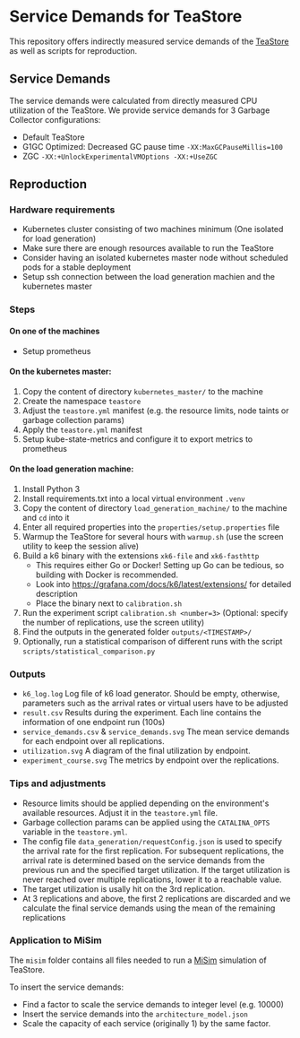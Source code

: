# Service Demands for TeaStore

This repository offers indirectly measured service demands of the [TeaStore](https://github.com/DescartesResearch/TeaStore) as well as scripts for reproduction.

## Service Demands

The service demands were calculated from directly measured CPU utilization of the TeaStore.
We provide service demands for 3 Garbage Collector configurations:
- Default TeaStore
- G1GC Optimized: Decreased GC pause time `-XX:MaxGCPauseMillis=100`
- ZGC `-XX:+UnlockExperimentalVMOptions -XX:+UseZGC`


## Reproduction

### Hardware requirements

- Kubernetes cluster consisting of two machines minimum (One isolated for load generation)
- Make sure there are enough resources available to run the TeaStore
- Consider having an isolated kubernetes master node without scheduled pods for a stable deployment
- Setup ssh connection between the load generation machien and the kubernetes master

### Steps

#### On one of the machines

- Setup prometheus

#### On the kubernetes master:

1. Copy the content of directory `kubernetes_master/` to the machine
2. Create the namespace `teastore`
3. Adjust the `teastore.yml` manifest (e.g. the resource limits, node taints or garbage collection params)
4. Apply the `teastore.yml` manifest
5. Setup kube-state-metrics and configure it to export metrics to prometheus


#### On the load generation machine:

1. Install Python 3
2. Install requirements.txt into a local virtual environment `.venv`
3. Copy the content of directory `load_generation_machine/` to the machine and `cd` into it
4. Enter all required properties into the `properties/setup.properties` file
5. Warmup the TeaStore for several hours with `warmup.sh` (use the screen utility to keep the session alive)
6. Build a k6 binary with the extensions `xk6-file` and `xk6-fasthttp`
    - This requires either Go or Docker! Setting up Go can be tedious, so building with Docker is recommended.
    - Look into https://grafana.com/docs/k6/latest/extensions/ for detailed description
    - Place the binary next to `calibration.sh`
7. Run the experiment script `calibration.sh <number=3>` (Optional: specify the number of replications, use the screen utility)
8. Find the outputs in the generated folder `outputs/<TIMESTAMP>/`
9. Optionally, run a statistical comparison of different runs with the script `scripts/statistical_comparison.py`

### Outputs

- `k6_log.log` Log file of k6 load generator. Should be empty, otherwise, parameters such as the arrival rates or virtual users have to be adjusted
- `result.csv` Results during the experiment. Each line contains the information of one endpoint run (100s)
- `service_demands.csv` & `service_demands.svg` The mean service demands for each endpoint over all replications.
- `utilization.svg` A diagram of the final utilization by endpoint.
- `experiment_course.svg` The metrics by endpoint over the replications.

### Tips and adjustments

- Resource limits should be applied depending on the environment's available resources. Adjust it in the `teastore.yml` file.
- Garbage collection params can be applied using the `CATALINA_OPTS` variable in the `teastore.yml`.
- The config file `data_generation/requestConfig.json` is used to specify the arrival rate for the first replication. For subsequent replications, the arrival rate is determined based on the service demands from the previous run and the specified target utilization. If the target utilization is never reached over multiple replications, lower it to a reachable value.
- The target utilization is usally hit on the 3rd replication.
- At 3 replications and above, the first 2 replications are discarded and we calculate the final service demands using the mean of the remaining replications

### Application to MiSim

The `misim` folder contains all files needed to run a [MiSim](https://github.com/Cambio-Project/MiSim) simulation of TeaStore.

To insert the service demands:

- Find a factor to scale the service demands to integer level (e.g. 10000)
- Insert the service demands into the `architecture_model.json`
- Scale the capacity of each service (originally 1) by the same factor.
